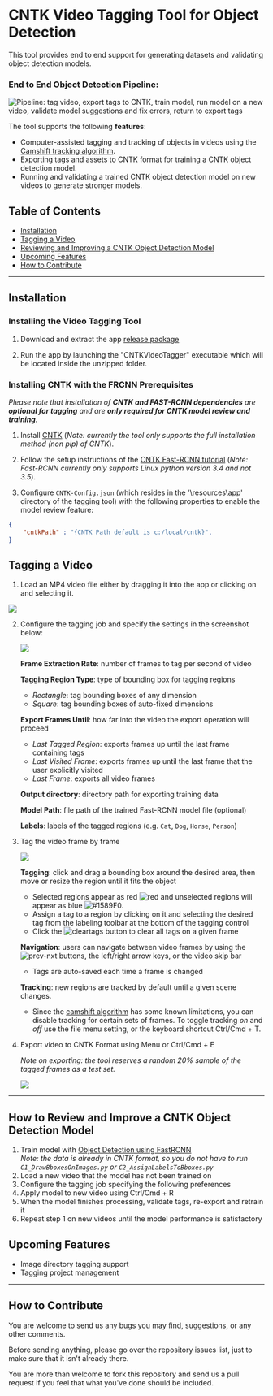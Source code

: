 # CNTK Video Tagging Tool for Object Detection

This tool provides end to end support for generating datasets and validating object detection models.

### End to End Object Detection Pipeline:
![Pipeline: tag video, export tags to CNTK, train model, run model on a new video, validate model suggestions and fix errors, return to export tags](media/detectioninabox.jpg)

The tool supports the following **features**:

- Computer-assisted tagging and tracking of objects in videos using the [Camshift tracking algorithm](http://opencv.jp/opencv-1.0.0_org/docs/papers/camshift.pdf).
- Exporting tags and assets to CNTK format for training a CNTK object detection model.
- Running and validating a trained CNTK object detection model on new videos to generate stronger models.

## Table of Contents
 - [Installation](#installation)
 - [Tagging a Video](#tagging-a-video)
 - [Reviewing and Improving a CNTK Object Detection Model](#how-to-review-and-improve-a-CNTK-Object-Detection-Model)
 - [Upcoming Features](#upcoming-features)
 - [How to Contribute](#how-to-contribute)

---
## Installation

### Installing the Video Tagging Tool

 1. Download and extract the app [release package](https://github.com/CatalystCode/CNTK-Object-Detection-Video-Tagging-Tool/releases)

 2. Run the app by launching the "CNTKVideoTagger" executable which will be located inside the unzipped folder.

 ### Installing CNTK with the FRCNN Prerequisites

*Please note that installation of **CNTK and FAST-RCNN dependencies** are **optional for tagging** and are **only required for CNTK model review and training**.*

1. Install [CNTK](https://github.com/Microsoft/CNTK/wiki/Setup-CNTK-on-your-machine) (*Note: currently the tool only supports the full installation method (non pip) of CNTK*).

2. Follow the setup instructions of the [CNTK Fast-RCNN tutorial](https://github.com/Microsoft/CNTK/wiki/Object-Detection-using-Fast-R-CNN#setup) (*Note: Fast-RCNN currently only supports Linux python version 3.4 and not 3.5*).

3. Configure `CNTK-Config.json` (which resides in the '\resources\app' directory of the tagging tool) with the following properties to enable the model review feature:

```json
{
    "cntkPath" : "{CNTK Path default is c:/local/cntk}",
}
```
## Tagging a Video

 1. Load an MP4 video file either by dragging it into the app or clicking on and selecting it.

  ![](media/2_load.jpg)

 2. Configure the tagging job and specify the settings in the screenshot below:

    ![](media/3_Job_Configuration.jpg)

    **Frame Extraction Rate**: number of frames to tag per second of video<br>

    **Tagging Region Type**:  type of bounding box for tagging regions<br>
      - *Rectangle*: tag bounding boxes of any dimension
      - *Square*: tag bounding boxes of auto-fixed dimensions

    **Export Frames Until**: how far into the video the export operation will proceed<br>
      - *Last Tagged Region*: exports frames up until the last frame containing tags
      - *Last Visited Frame*: exports frames up until the last frame that the user explicitly visited
      - *Last Frame*: exports all video frames

    **Output directory**: directory path for exporting training data<br>

    **Model Path**: file path of the trained Fast-RCNN model file (optional)<br>

    **Labels**: labels of the tagged regions (e.g. `Cat`, `Dog`, `Horse`, `Person`)<br>

 3. Tag the video frame by frame
 
    ![](media/4_Tagging_Job.jpg)

    **Tagging**: click and drag a bounding box around the desired area, then move or resize the region until it fits the object
     - Selected regions appear as red ![red](https://placehold.it/15/f03c15/000000?text=+) and unselected regions will appear as blue ![#1589F0](https://placehold.it/15/1589F0/000000?text=+).
     - Assign a tag to a region by clicking on it and selecting the desired tag from the labeling toolbar at the bottom of the tagging control
     - Click the ![cleartags](media/cleartags.png) button to clear all tags on a given frame

    **Navigation**: users can navigate between video frames by using the ![prev-nxt](media/prev-next.png) buttons, the left/right arrow keys, or the video skip bar
     - Tags are auto-saved each time a frame is changed

    **Tracking**: new regions are tracked by default until a given scene changes.
     - Since the [camshift algorithm](http://opencv.jp/opencv-1.0.0_org/docs/papers/camshift.pdf) has some known limitations, you can disable tracking for certain sets of frames. To toggle tracking *on* and *off* use the file menu setting, or the keyboard shortcut Ctrl/Cmd + T.


 4. Export video to CNTK Format using Menu or Ctrl/Cmd + E

    *Note on exporting: the tool reserves a random 20% sample of the tagged frames as a test set.*

    ![]( media/5_Export.jpg)


---
## How to Review and Improve a CNTK Object Detection Model

 1. Train model with [Object Detection using FastRCNN](https://github.com/Microsoft/CNTK/wiki/Object-Detection-using-Fast-R-CNN#train-on-your-own-data)<br> *Note: the data is already in CNTK format, so you do not have to run `C1_DrawBboxesOnImages.py` or `C2_AssignLabelsToBboxes.py`*
 2. Load a new video that the model has not been trained on
 3. Configure the tagging job specifying the following preferences
 4. Apply model to new video using Ctrl/Cmd + R
 5. When the model finishes processing, validate tags, re-export and retrain it
 6. Repeat step 1 on new videos until the model performance is satisfactory

<a name="upcoming"></a>
## Upcoming Features 

- Image directory tagging support
- Tagging project management

-----------
<a name="contribute"></a> 

## How to Contribute

You are welcome to send us any bugs you may find, suggestions, or any other comments.

Before sending anything, please go over the repository issues list, just to make sure that it isn't already there.

You are more than welcome to fork this repository and send us a pull request if you feel that what you've done should be included.
